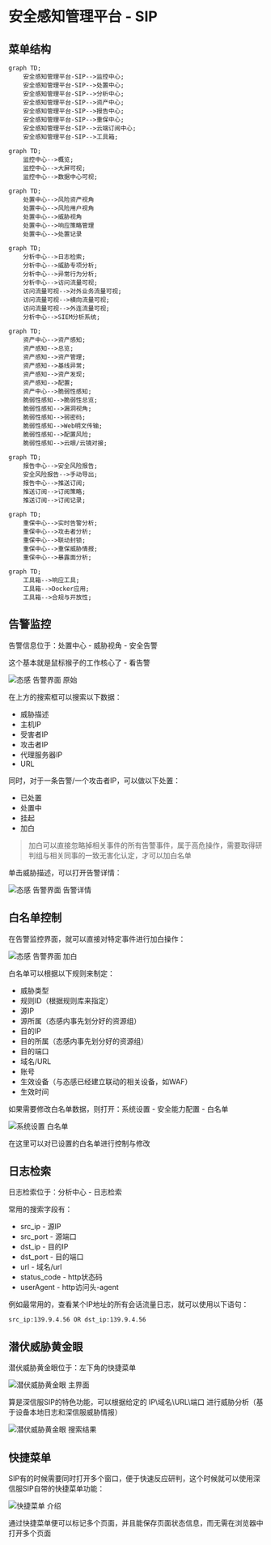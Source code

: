 # 安全感知管理平台 - SIP

## 菜单结构

```mermaid
graph TD;
    安全感知管理平台-SIP-->监控中心;
    安全感知管理平台-SIP-->处置中心;
    安全感知管理平台-SIP-->分析中心;
    安全感知管理平台-SIP-->资产中心;
    安全感知管理平台-SIP-->报告中心;
    安全感知管理平台-SIP-->重保中心;
    安全感知管理平台-SIP-->云端订阅中心;
    安全感知管理平台-SIP-->工具箱;
```

```mermaid
graph TD;
    监控中心-->概览;
    监控中心-->大屏可视;
    监控中心-->数据中心可视;
```

```mermaid
graph TD;
    处置中心-->风险资产视角
    处置中心-->风险用户视角
    处置中心-->威胁视角
    处置中心-->响应策略管理
    处置中心-->处置记录
```

```mermaid
graph TD;
    分析中心-->日志检索;
    分析中心-->威胁专项分析;
    分析中心-->异常行为分析;
    分析中心-->访问流量可视;
    访问流量可视-->对外业务流量可视;
    访问流量可视-->横向流量可视;
    访问流量可视-->外连流量可视;
    分析中心-->SIEM分析系统;
```

```mermaid
graph TD;
    资产中心-->资产感知;
    资产感知-->总览;
    资产感知-->资产管理;
    资产感知-->基线异常;
    资产感知-->资产发现;
    资产感知-->配置;
    资产中心-->脆弱性感知;
    脆弱性感知-->脆弱性总览;
    脆弱性感知-->漏洞视角;
    脆弱性感知-->弱密码;
    脆弱性感知-->Web明文传输;
    脆弱性感知-->配置风险;
    脆弱性感知-->云眼/云镜对接;
```

```mermaid
graph TD;
    报告中心-->安全风险报告;
    安全风险报告-->手动导出;
    报告中心-->推送订阅;
    推送订阅-->订阅策略;
    推送订阅-->订阅记录;
```

```mermaid
graph TD;
    重保中心-->实时告警分析;
    重保中心-->攻击者分析;
    重保中心-->联动封锁;
    重保中心-->重保威胁情报;
    重保中心-->暴露面分析;
```

```mermaid
graph TD;
    工具箱-->响应工具;
    工具箱-->Docker应用;
    工具箱-->合规与开放性;
```

## 告警监控

告警信息位于：处置中心 - 威胁视角 - 安全告警

这个基本就是鼠标猴子的工作核心了 - 看告警

![态感 告警界面 原始](img/image_20230815-201535.png)

在上方的搜索框可以搜索以下数据：

- 威胁描述
- 主机IP
- 受害者IP
- 攻击者IP
- 代理服务器IP
- URL

同时，对于一条告警/一个攻击者IP，可以做以下处置：

- 已处置
- 处置中
- 挂起
- 加白

> 加白可以直接忽略掉相关事件的所有告警事件，属于高危操作，需要取得研判组与相关同事的一致无害化认定，才可以加白名单

单击威胁描述，可以打开告警详情：

![态感 告警界面 告警详情](img/image_20230821-102130.png)

## 白名单控制

在告警监控界面，就可以直接对特定事件进行加白操作：

![态感 告警界面 加白](img/image_20230821-202145.png)

白名单可以根据以下规则来制定：

- 威胁类型
- 规则ID（根据规则库来指定）
- 源IP
- 源所属（态感内事先划分好的资源组）
- 目的IP
- 目的所属（态感内事先划分好的资源组）
- 目的端口
- 域名/URL
- 账号
- 生效设备（与态感已经建立联动的相关设备，如WAF）
- 生效时间

如果需要修改白名单数据，则打开：系统设置 - 安全能力配置 - 白名单

![系统设置 白名单](img/image_20230835-203547.png)

在这里可以对已设置的白名单进行控制与修改

## 日志检索

日志检索位于：分析中心 - 日志检索

常用的搜索字段有：

- src_ip - 源IP
- src_port - 源端口
- dst_ip - 目的IP
- dst_port - 目的端口
- url - 域名/url
- status_code - http状态码
- userAgent - http访问头-agent

例如最常用的，查看某个IP地址的所有会话流量日志，就可以使用以下语句：

```plaintext
src_ip:139.9.4.56 OR dst_ip:139.9.4.56
```

## 潜伏威胁黄金眼

潜伏威胁黄金眼位于：左下角的快捷菜单

![潜伏威胁黄金眼 主界面](img/image_20230853-095318.png)

算是深信服SIP的特色功能，可以根据给定的 IP\域名\URL\端口 进行威胁分析（基于设备本地日志和深信服威胁情报）

![潜伏威胁黄金眼 搜索结果](img/image_20230856-095614.png)

## 快捷菜单

SIP有的时候需要同时打开多个窗口，便于快速反应研判，这个时候就可以使用深信服SIP自带的快捷菜单功能：

![快捷菜单 介绍](img/image_20230800-100004.png)

通过快捷菜单便可以标记多个页面，并且能保存页面状态信息，而无需在浏览器中打开多个页面
